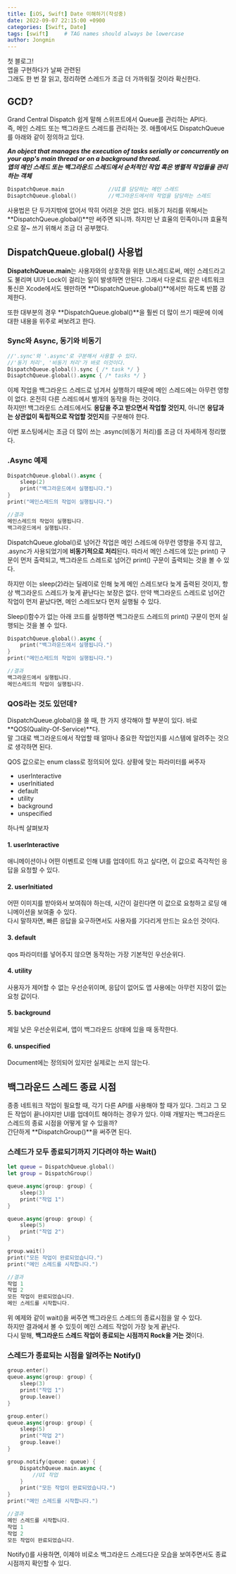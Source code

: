 ```yaml
---
title: [iOS, Swift] Date 이해하기(작성중)
date: 2022-09-07 22:15:00 +0900
categories: [Swift, Date]
tags: [swift]     # TAG names should always be lowercase
author: Jongmin
---
```


첫 블로그!<br>
앱을 구현하다가 날짜 관련된   <br>
그래도 한 번 잘 읽고, 정리하면 스레드가 조금 더 가까워질 것이라 확신한다.

## GCD?
Grand Central Dispatch
쉽게 말해 스위프트에서 Queue를 관리하는 API다.<br>
즉, 메인 스레드 또는 백그라운드 스레드를 관리하는 것. 애플에서도 DispatchQueue를 아래와 같이 정의하고 있다.

***An object that manages the execution of tasks serially or concurrently on your app's main thread or on a background thread.***<br>
***앱의 메인 스레드 또는 백그라운드 스레드에서 순처적인 작업 혹은 병렬적 작업들을 관리하는 객체***

```swift
DispatchQueue.main              //UI를 담당하는 메인 스레드
DisaptchQueue.global()          //백그라운드에서의 작업을 담당하는 스레드
```

사용법은 단 두가지밖에 없어서 딱히 어려운 것은 없다. 비동기 처리를 위해서는 **DispatchQueue.global()**만 써주면 되니까. 하지만 난 효율의 민족이니까 효율적으로 잘~ 쓰기 위해서 조금 더 공부했다.

## DispatchQueue.global() 사용법
**DispatchQueue.main**는 사용자와의 상호작을 위한 UI스레드로써, 메인 스레드라고도 불리며 UI가 Lock이 걸리는 일이 발생하면 안된다. 그래서 다운로드 같은 네트워크 통신은 Xcode에서도 웬만하면 **DispatchQueue.global()**에서만 하도록 반쯤 강제한다.

또한 대부분의 경우 **DispatchQueue.global()**을 훨씬 더 많이 쓰기 때문에 이에 대한 내용을 위주로 써보려고 한다.

### Sync와 Async, 동기와 비동기
```swift
//'.sync'와 '.async'로 구분해서 사용할 수 있다.
//'동기 처리', '비동기 처리'가 바로 이것이다.
DispatchQueue.global().sync { /* task */ }
DisaptchQueue.global().async { /* tasks */ }
```

이제 작업을 백그라운드 스레드로 넘겨서 실행하기 때문에 메인 스레드에는 아무런 영항이 없다. 온전히 다른 스레드에서 별개의 동작을 하는 것이다.<br> 하지만! 백그라운드 스레드에서도 **응답을 주고 받으면서 작업할 것인지**, 아니면 **응답과는 상관없이 독립적으로 작업할 것인지**를 구분해야 한다.

이번 포스팅에서는 조금 더 많이 쓰는 .async(비동기 처리)를 조금 더 자세하게 정리했다.

### .Async 예제
```swift
DispatchQueue.global().async {
    sleep(2)
    print("백그라운드에서 실행됩니다.")
}
print("메인스레드의 작업이 실행됩니다.")

//결과
메인스레드의 작업이 실행됩니다.
백그라운드에서 실행됩니다.
```

DispatchQueue.global()로 넘어간 작업은 메인 스레드에 아무런 영향을 주지 않고, .async가 사용되었기에 **비동기적으로 처리**된다. 따라서 메인 스레드에 있는 print() 구문이 먼저 출력되고, 백그라운드 스레드로 넘어간 print() 구문이 출력되는 것을 볼 수 있다.

하지만 이는 sleep(2)라는 딜레이로 인해 늦게 메인 스레드보다 늦게 출력된 것이지, 항상 백그라운드 스레드가 늦게 끝난다는 보장은 없다. 만약 백그라운드 스레드로 넘어간 작업이 먼저 끝났다면, 메인 스레드보다 먼저 실행될 수 있다.

Sleep()함수가 없는 아래 코드를 실행하면 백그라운드 스레드의 print() 구문이 먼저 실행되는 것을 볼 수 있다.
```swift
DispatchQueue.global().async {
    print("백그라운드에서 실행됩니다.")
}
print("메인스레드의 작업이 실행됩니다.")

//결과
백그라운드에서 실행됩니다.
메인스레드의 작업이 실행됩니다.
```

### QOS라는 것도 있던데?
DispatchQueue.global()을 쓸 때, 한 가지 생각해야 할 부분이 있다. 바로 **QOS(Quality-Of-Service)**다.<br> 
말 그대로 백그라운드에서 작업할 때 얼마나 중요한 작업인지를 시스템에 알려주는 것으로 생각하면 된다.

QOS 값으로는 enum class로 정의되어 있다. 상황에 맞는 파라미터를 써주자
- userInteractive
- userInitiated
- default
- utility
- background
- unspecified

하나씩 살펴보자
#### 1. userInteractive
애니메이션이나 어떤 이벤트로 인해 UI를 업데이트 하고 싶다면, 이 값으로 즉각적인 응답을 요청할 수 있다.

#### 2. userInitiated
어떤 이미지를 받아와서 보여줘야 하는데, 시간이 걸린다면 이 값으로 요청하고 로딩 애니메이션을 보여줄 수 있다.<br>
다시 말하자면, 빠른 응답을 요구하면서도 사용자를 기다리게 만드는 요소인 것이다.

#### 3. default
qos 파라미터를 넣어주지 않으면 동작하는 가장 기본적인 우선순위다.

#### 4. utility
사용자가 제어할 수 없는 우선순위이며, 응답이 없어도 앱 사용에는 아무런 지장이 없는 요청 값이다.

#### 5. background
제일 낮은 우선순위로써, 앱이 백그라운드 상태에 있을 때 동작한다.

#### 6. unspecified
Document에는 정의되어 있지만 실제로는 쓰지 않는다.

## 백그라운드 스레드 종료 시점
종종 네트워크 작업이 필요할 때, 각기 다른 API를 사용해야 할 때가 있다. 그리고 그 모든 작업이 끝나야지만 UI를 업데이트 해야하는 경우가 있다. 이때 개발자는 백그라운드 스레드의 종료 시점을 어떻게 알 수 있을까?<br>
간단하게 **DispatchGroup()**을 써주면 된다.

### 스레드가 모두 종료되기까지 기다려야 하는 Wait()
```swift
let queue = DispatchQueue.global()
let group = DispatchGroup()

queue.async(group: group) {
    sleep(3)
    print("작업 1")
}

queue.async(group: group) {
    sleep(5)
    print("작업 2")
}

group.wait()
print("모든 작업이 완료되었습니다.")
print("메인 스레드를 시작합니다.")

//결과
작업 1
작업 2
모든 작업이 완료되었습니다.
메인 스레드를 시작합니다.
```

위 예제와 같이 wait()을 써주면 백그라운드 스레드의 종료시점을 알 수 있다.<br>
하지만 결과에서 볼 수 있듯이 메인 스레드 작업이 가장 늦게 끝난다.<br> 
다시 말해, **백그라운드 스레드 작업이 종료되는 시점까지 Rock을 거는 것**이다.

### 스레드가 종료되는 시점을 알려주는 Notify()
```swift
group.enter()
queue.async(group: group) {
    sleep(3)
    print("작업 1")
    group.leave()
}

group.enter()
queue.async(group: group) {
    sleep(5)
    print("작업 2")
    group.leave()
}

group.notify(queue: queue) {
    DispatchQueue.main.async {
        //UI 작업
    }
    print("모든 작업이 완료되었습니다.")
}
print("메인 스레드를 시작합니다.")

//결과
메인 스레드를 시작합니다.
작업 1
작업 2
모든 작업이 완료되었습니다.
```
Notify()를 사용하면, 이제야 비로소 백그라운드 스레드다운 모습을 보여주면서도 종료 시점까지 확인할 수 있다.